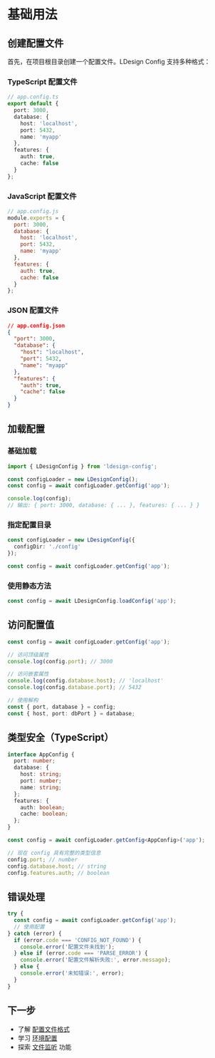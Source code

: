 # 基础用法

## 创建配置文件

首先，在项目根目录创建一个配置文件。LDesign Config 支持多种格式：

### TypeScript 配置文件

```typescript
// app.config.ts
export default {
  port: 3000,
  database: {
    host: 'localhost',
    port: 5432,
    name: 'myapp'
  },
  features: {
    auth: true,
    cache: false
  }
};
```

### JavaScript 配置文件

```javascript
// app.config.js
module.exports = {
  port: 3000,
  database: {
    host: 'localhost',
    port: 5432,
    name: 'myapp'
  },
  features: {
    auth: true,
    cache: false
  }
};
```

### JSON 配置文件

```json
// app.config.json
{
  "port": 3000,
  "database": {
    "host": "localhost",
    "port": 5432,
    "name": "myapp"
  },
  "features": {
    "auth": true,
    "cache": false
  }
}
```

## 加载配置

### 基础加载

```typescript
import { LDesignConfig } from 'ldesign-config';

const configLoader = new LDesignConfig();
const config = await configLoader.getConfig('app');

console.log(config);
// 输出: { port: 3000, database: { ... }, features: { ... } }
```

### 指定配置目录

```typescript
const configLoader = new LDesignConfig({
  configDir: './config'
});

const config = await configLoader.getConfig('app');
```

### 使用静态方法

```typescript
const config = await LDesignConfig.loadConfig('app');
```

## 访问配置值

```typescript
const config = await configLoader.getConfig('app');

// 访问顶级属性
console.log(config.port); // 3000

// 访问嵌套属性
console.log(config.database.host); // 'localhost'
console.log(config.database.port); // 5432

// 使用解构
const { port, database } = config;
const { host, port: dbPort } = database;
```

## 类型安全（TypeScript）

```typescript
interface AppConfig {
  port: number;
  database: {
    host: string;
    port: number;
    name: string;
  };
  features: {
    auth: boolean;
    cache: boolean;
  };
}

const config = await configLoader.getConfig<AppConfig>('app');

// 现在 config 具有完整的类型信息
config.port; // number
config.database.host; // string
config.features.auth; // boolean
```

## 错误处理

```typescript
try {
  const config = await configLoader.getConfig('app');
  // 使用配置
} catch (error) {
  if (error.code === 'CONFIG_NOT_FOUND') {
    console.error('配置文件未找到');
  } else if (error.code === 'PARSE_ERROR') {
    console.error('配置文件解析失败:', error.message);
  } else {
    console.error('未知错误:', error);
  }
}
```

## 下一步

- 了解 [配置文件格式](./file-formats.md)
- 学习 [环境配置](./environment-config.md)
- 探索 [文件监听](./file-watching.md) 功能